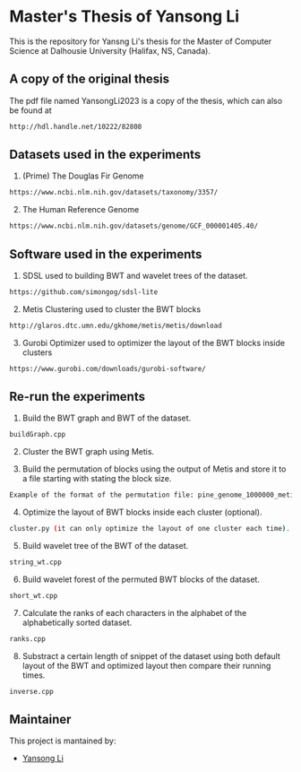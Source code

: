# Master's Thesis of Yansong Li
This is the repository for Yansng Li's thesis for the Master of Computer Science at Dalhousie University (Halifax, NS, Canada).

## A copy of the original thesis 
The pdf file named YansongLi2023 is a copy of the thesis, which can also be found at
```bash
http://hdl.handle.net/10222/82808
```

## Datasets used in the experiments
1. (Prime) The Douglas Fir Genome
```bash
https://www.ncbi.nlm.nih.gov/datasets/taxonomy/3357/
```

2. The Human Reference Genome
```bash
https://www.ncbi.nlm.nih.gov/datasets/genome/GCF_000001405.40/
```

## Software used in the experiments
1. SDSL used to building BWT and wavelet trees of the dataset.
```bash
https://github.com/simongog/sdsl-lite
```

2. Metis Clustering used to cluster the BWT blocks
```bash
http://glaros.dtc.umn.edu/gkhome/metis/metis/download
```

3. Gurobi Optimizer used to optimizer the layout of the BWT blocks inside clusters
```bash
https://www.gurobi.com/downloads/gurobi-software/
```

## Re-run the experiments
1. Build the BWT graph and BWT of the dataset.
```bash
buildGraph.cpp
```

2. Cluster the BWT graph using Metis.


3. Build the permutation of blocks using the output of Metis and store it to a file starting with stating the block size.
```bash
Example of the format of the permutation file: pine_genome_1000000_metisOrder10.txt (clustered with block size 100000 bases and cluster number of 10)
```

4. Optimize the layout of BWT blocks inside each cluster (optional).
```bash
cluster.py (it can only optimize the layout of one cluster each time).
```

5. Build wavelet tree of the BWT of the dataset.
```bash
string_wt.cpp
```

6. Build wavelet forest of the permuted BWT blocks of the dataset.
```bash
short_wt.cpp
```

7. Calculate the ranks of each characters in the alphabet of the alphabetically sorted dataset.
```bash
ranks.cpp
```

8. Substract a certain length of snippet of the dataset using both default layout of the BWT and optimized layout then compare their running times.
```bash
inverse.cpp
```

## Maintainer
This project is mantained by:
* [Yansong Li](https://git.cs.dal.ca/yansong)
